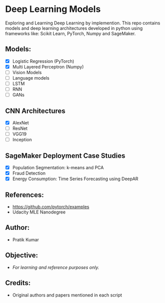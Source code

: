 # Deep Learning Models

Exploring and Learning Deep Learning by implemention. This repo contains models and deep learning architectures developed in python using frameworks like: Scikit Learn, PyTorch, Numpy and SageMaker.

## Models: 
- [x] Logistic Regression (PyTorch)
- [x] Multi Layered Perceptron (Numpy)
- [ ] Vision Models
- [ ] Language models 
- [ ] LSTM
- [ ] RNN
- [ ] GANs

## CNN Architectures

- [x] AlexNet
- [ ] ResNet
- [ ] VGG19 
- [ ] Inception

## SageMaker Deployment Case Studies
- [x] Population Segmentation: k-means and PCA
- [x] Fraud Detection
- [x] Energy Consumption: Time Series Forecasting using DeepAR

## References: 
 - https://github.com/pytorch/examples
 - Udacity MLE Nanodegree 
 
## Author: 
 - Pratik Kumar
 
## Objective: 
 - *For learning and reference purposes only.*
 
## Credits:
 - Original authors and papers mentioned in each script
